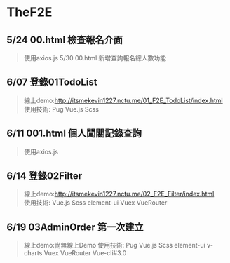 # TheF2E

## 5/24 00.html 檢查報名介面 
> 使用axios.js
> 5/30 00.html 新增查詢報名總人數功能  



## 6/07 登錄01TodoList  
> 線上demo:http://itsmekevin1227.nctu.me/01_F2E_TodoList/index.html  
> 使用技術: Pug Vue.js Scss  

## 6/11 001.html 個人闖關記錄查詢  
> 使用axios.js

## 6/14 登錄02Filter  
> 線上demo:http://itsmekevin1227.nctu.me/02_F2E_Filter/index.html  
> 使用技術: Vue.js Scss element-ui Vuex VueRouter

## 6/19 03AdminOrder 第一次建立
> 線上demo:尚無線上Demo
> 使用技術: Pug Vue.js Scss element-ui v-charts Vuex VueRouter Vue-cli#3.0  
